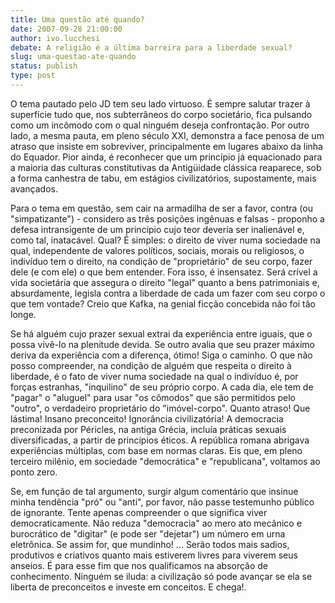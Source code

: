 ```yaml
---
title: Uma questão até quando?
date: 2007-09-28 21:00:00
author: ivo.lucchesi
debate: A religião é a última barreira para a liberdade sexual?
slug: uma-questao-ate-quando
status: publish 
type: post
---
```


  

O tema pautado pelo JD tem seu lado virtuoso. É sempre salutar trazer à superfície tudo que, nos subterrâneos do corpo societário, fica pulsando como um incômodo com o qual ninguém deseja confrontação. Por outro lado, a mesma pauta, em pleno século XXI, demonstra a face penosa de um atraso que insiste em sobreviver, principalmente em lugares abaixo da linha do Equador. Pior ainda, é reconhecer que um princípio já equacionado para a maioria das culturas constitutivas da Antigüidade clássica reaparece, sob a forma canhestra de tabu, em estágios civilizatórios, supostamente, mais avançados.  

  

Para o tema em questão, sem cair na armadilha de ser a favor, contra (ou "simpatizante") - considero as três posições ingênuas e falsas - proponho a defesa intransigente de um princípio cujo teor deveria ser inalienável e, como tal, inatacável. Qual? É simples: o direito de viver numa sociedade na qual, independente de valores políticos, sociais, morais ou religiosos, o indivíduo tem o direito, na condição de "proprietário" de seu corpo, fazer dele (e com ele) o que bem entender. Fora isso, é insensatez. Será crível a vida societária que assegura o direito "legal" quanto a bens patrimoniais e, absurdamente, legisla contra a liberdade de cada um fazer com seu corpo o que tem vontade? Creio que Kafka, na genial ficção concebida não foi tão longe.  

  

Se há alguém cujo prazer sexual extrai da experiência entre iguais, que o possa vivê-lo na plenitude devida. Se outro avalia que seu prazer máximo deriva da experiência com a diferença, ótimo! Siga o caminho. O que não posso compreender, na condição de alguém que respeita o direito à liberdade, é o fato de viver numa sociedade na qual o indivíduo é, por forças estranhas, "inquilino" de seu próprio corpo. A cada dia, ele tem de "pagar" o "aluguel" para usar "os cômodos" que são permitidos pelo "outro", o verdadeiro proprietário do "imóvel-corpo". Quanto atraso! Que lástima! Insano preconceito! Ignorância civilizatória! A democracia preconizada por Péricles, na antiga Grécia, incluía práticas sexuais diversificadas, a partir de princípios éticos. A república romana abrigava experiências múltiplas, com base em normas claras. Eis que, em pleno terceiro milênio, em sociedade "democrática" e "republicana", voltamos ao ponto zero.  

  

Se, em função de tal argumento, surgir algum comentário que insinue minha tendência "pró" ou "anti", por favor, não passe testemunho público de ignorante. Tente apenas compreender o que significa viver democraticamente. Não reduza "democracia" ao mero ato mecânico e burocrático de "digitar" (e pode ser "dejetar") um número em urna eletrônica. Se assim for, que mundinho! ... Serão todos mais sadios, produtivos e criativos quanto mais estiverem livres para viverem seus anseios. É para esse fim que nos qualificamos na absorção de conhecimento. Ninguém se iluda: a civilização só pode avançar se ela se liberta de preconceitos e investe em conceitos. E chega!.

